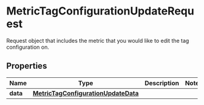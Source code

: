 # MetricTagConfigurationUpdateRequest

Request object that includes the metric that you would like to edit the tag configuration on.

## Properties

| Name     | Type                                                                        | Description | Notes |
| -------- | --------------------------------------------------------------------------- | ----------- | ----- |
| **data** | [**MetricTagConfigurationUpdateData**](MetricTagConfigurationUpdateData.md) |             |
